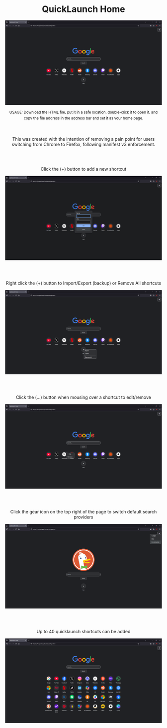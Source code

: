 <h1 align="center">QuickLaunch Home</h1>

<p align="center"><img src="https://github.com/illsk1lls/QuickLaunchHome/blob/main/.readme/main.png?raw=true"></p>
<p align="center"><sup>USAGE: Download the HTML file, put it in a safe location, double-click it to open it, and copy the file address in the address bar and set it as your home page.</sup></p><br>

<p align="center">This was created with the intention of removing a pain point for users switching from Chrome to Firefox, following manifest v3 enforcement.</p><br><br>

<p align="center">Click the (+) button to add a new shortcut</p>
<p align="center"><img src="https://github.com/illsk1lls/QuickLaunchHome/blob/main/.readme/additem.png?raw=true"></p><br><br>

<p align="center">Right click the (+) button to Import/Export (backup) or Remove All shortcuts</p>
<p align="center"><img src="https://github.com/illsk1lls/QuickLaunchHome/blob/main/.readme/rightplus.png?raw=true"></p><br><br>

<p align="center">Click the (...) button when mousing over a shortcut to edit/remove</p>
<p align="center"><img src="https://github.com/illsk1lls/QuickLaunchHome/blob/main/.readme/edititem.png?raw=true"></p><br><br>

<p align="center">Click the gear icon on the top right of the page to switch default search providers</p>
<p align="center"><img src="https://github.com/illsk1lls/QuickLaunchHome/blob/main/.readme/duckduckgo.png?raw=true"></p><br><br>

<p align="center">Up to 40 quicklaunch shortcuts can be added</p>
<p align="center"><img src="https://github.com/illsk1lls/QuickLaunchHome/blob/main/.readme/full.png?raw=true"></p>
